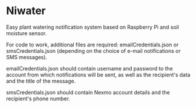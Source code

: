 # Niwater
Easy plant watering notification system based on Raspberry Pi and soil moisture sensor.

For code to work, additional files are required: emailCredentials.json or smsCredentials.json (depending on the choice of e-mail notifications or SMS messages).

emailCredentials.json should contain username and password to the account from which notifications will be sent, as well as the recipient's data and the title of the message.

smsCredentials.json should contain Nexmo account details and the recipient's phone number.
